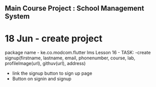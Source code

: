 ## Main Course Project : School Management System

# 18 Jun - create project
package name - ke.co.modcom.flutter lms
Lesson 16 -
TASK: 
-create signup(firstname, lastname, email, phonenumber, course, lab, profileImage(url), githuv(url), address)
- link the signup button to sign up page
- Button on signin and signup
